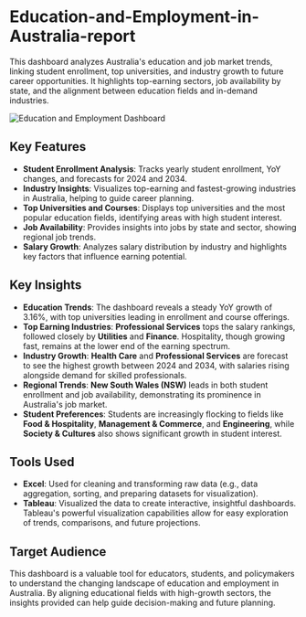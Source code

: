 # Education-and-Employment-in-Australia-report
This dashboard analyzes Australia's education and job market trends, linking student enrollment, top universities, and industry growth to future career opportunities. It highlights top-earning sectors, job availability by state, and the alignment between education fields and in-demand industries.

![Education and Employment Dashboard](Edu&Empdashboard.png)


## Key Features
- **Student Enrollment Analysis**: Tracks yearly student enrollment, YoY changes, and forecasts for 2024 and 2034.
- **Industry Insights**: Visualizes top-earning and fastest-growing industries in Australia, helping to guide career planning.
- **Top Universities and Courses**: Displays top universities and the most popular education fields, identifying areas with high student interest.
- **Job Availability**: Provides insights into jobs by state and sector, showing regional job trends.
- **Salary Growth**: Analyzes salary distribution by industry and highlights key factors that influence earning potential.

## Key Insights
- **Education Trends**: The dashboard reveals a steady YoY growth of 3.16%, with top universities leading in enrollment and course offerings.
- **Top Earning Industries**: **Professional Services** tops the salary rankings, followed closely by **Utilities** and **Finance**. Hospitality, though growing fast, remains at the lower end of the earning spectrum.
- **Industry Growth**: **Health Care** and **Professional Services** are forecast to see the highest growth between 2024 and 2034, with salaries rising alongside demand for skilled professionals.
- **Regional Trends**: **New South Wales (NSW)** leads in both student enrollment and job availability, demonstrating its prominence in Australia's job market.
- **Student Preferences**: Students are increasingly flocking to fields like **Food & Hospitality**, **Management & Commerce**, and **Engineering**, while **Society & Cultures** also shows significant growth in student interest.

## Tools Used
- **Excel**: Used for cleaning and transforming raw data (e.g., data aggregation, sorting, and preparing datasets for visualization).
- **Tableau**: Visualized the data to create interactive, insightful dashboards. Tableau's powerful visualization capabilities allow for easy exploration of trends, comparisons, and future projections.

## Target Audience
This dashboard is a valuable tool for educators, students, and policymakers to understand the changing landscape of education and employment in Australia. By aligning educational fields with high-growth sectors, the insights provided can help guide decision-making and future planning.
